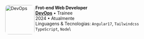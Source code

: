 <div align="left">


<img align="left" height="94px" width="94px" alt="DevOps" src="https://github.com/sans-script/sans-script/assets/84801905/54f71c6f-bbe8-4b4f-a80d-63641bfba28f" style="border-radius: 10px;">


**Frot-end Web Developer** \
[**DevOps**](https://rocketseat.com.br/) • Trainee \
2024 • Atualmente \
Linguagens & Tecnologias: `Angular17`, `Tailwindcss` `TypeScript`, `Node`\
</div>
